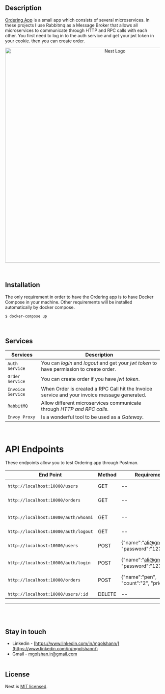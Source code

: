 
## Description

[Ordering App](https://github.com/nestjs/nest) is a small app which consists of several microservices. In these projects I use Rabbitmq as a Message Broker that allows all microservices to communicate through HTTP and RPC calls with each other. You first need to log in to the auth service and get your jwt token in your cookie. then you can create order.

<p align="center">
  <a href="http://nestjs.com/" target="blank"><img src="https://s8.uupload.ir/files/test_zjho.jpg" width="700" alt="Nest Logo" /></a>
</p>

<br>

## Installation
The only requirement in order to have the Ordering app is to have Docker Compose in your machine. Other requirements will be installed automatically by docker compose. 

```bash
$ docker-compose up
```

<br>


## Services
| Services | Description |
| --- | --- |
| `Auth Service` | You can *login* and *logout* and get your *jwt token* to have permission to create order. |
| `Order Service` | You can create order if you have *jwt token*. |
| `Invoice Service` | When Order is created a RPC Call hit the Invoice service and your invoice message generated. |
| `RabbitMQ` | Allow different microservices communicate through *HTTP and RPC calls*. |
| `Envoy Proxy` | Is a wonderful tool to be used as a *Gateway*. |

<br>


# API Endpoints

These endpoints allow you to test Ordering app through Postman.


| End Point | Method | Requirements | Description |
| --- | --- | --- | --- |
| `http://localhost:10000/users` | GET | -- | get list of users. |
| `http://localhost:10000/orders` | GET | -- | get list of orders. |
| `http://localhost:10000/auth/whoami` | GET | -- | get current user. (jwt required) |
| `http://localhost:10000/auth/logout` | GET | -- | logout user. |
| `http://localhost:10000/users` | POST | {"name":"ali@gmail.com", "password":"1234"} | user create. (jwt required)|
| `http://localhost:10000/auth/login` | POST | {"name":"ali@gmail.com", "password":"1234"} | login user. |
| `http://localhost:10000/orders` | POST | {"name":"pen", "count":"2", "price":"10"} | order create. (jwt required)|
| `http://localhost:10000/users/:id` | DELETE | -- | delete user. |



___

<br><br>
## Stay in touch

- Linkedin - [https://www.linkedin.com/in/mgolshann/](https://www.linkedin.com/in/mgolshann/)
- Gmail - [mgolshan.ir@gmail.com](https://gmail.com/)
<br><br>
## License

Nest is [MIT licensed](LICENSE).
